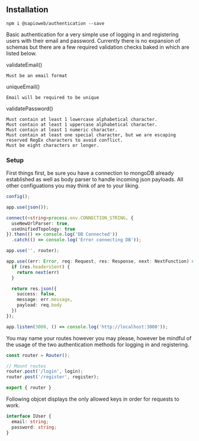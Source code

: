 ## Installation

`npm i @sapioweb/authentication --save`

Basic authentication for a very simple use of logging in and registering users with their email and password. Currently there is no expansion of schemas but there are a few required validation checks baked in which are listed below.  

validateEmail()
```text
Must be an email format
```
uniqueEmail()
```text
Email will be required to be unique
```
validatePassword()
 ```
Must contain at least 1 lowercase alphabetical character.
Must contain at least 1 uppercase alphabetical character.
Must contain at least 1 numeric character.
Must contain at least one special character, but we are escaping reserved RegEx characters to avoid conflict.
Must be eight characters or longer.
```

### Setup
First things first, be sure you have a connection to mongoDB already established as well as body parser to handle incoming json payloads. All other configuations you may think of are to your liking.
```typescript
config();

app.use(json());

connect(<string>process.env.CONNECTION_STRING, {
  useNewUrlParser: true,
  useUnifiedTopology: true
}).then(() => console.log('DB Connected'))
  .catch(() => console.log('Error connecting DB'));

app.use('', router);

app.use((err: Error, req: Request, res: Response, next: NextFunction) => {
  if (res.headersSent) {
    return next(err)
  }

  return res.json({
    success: false,
    message: err.message,
    payload: req.body
  })
});

app.listen(3000, () => console.log('http://localhost:3000'));

```

You may name your routes however you may please, however be mindful of the usage of the two authentication methods for logging in and registering.
```typescript
const router = Router();

// Mount routes
router.post('/login', login);
router.post('/register', register);

export { router }
```

Following objcet displays the only allowed keys in order for requests to work.
```typescript
interface IUser {
  email: string;
  password: string;
}
```
